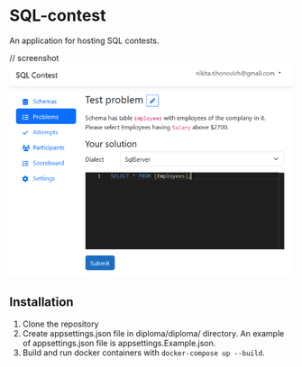 # SQL-contest

An application for hosting SQL contests.

// screenshot
![Screenshot](images/screenshot.png "Screenshot")

## Installation

1. Clone the repository
2. Create appsettings.json file in diploma/diploma/ directory. An example of appsettings.json file is appsettings.Example.json.
3. Build and run docker containers with `docker-compose up --build`.
